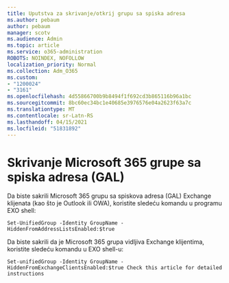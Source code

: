 ```yaml
---
title: Uputstva za skrivanje/otkrij grupu sa spiska adresa
ms.author: pebaum
author: pebaum
manager: scotv
ms.audience: Admin
ms.topic: article
ms.service: o365-administration
ROBOTS: NOINDEX, NOFOLLOW
localization_priority: Normal
ms.collection: Adm_O365
ms.custom:
- "1200024"
- "3161"
ms.openlocfilehash: 4d55866700b9b8494f1f692cd3b865116b96a1bc
ms.sourcegitcommit: 8bc60ec34bc1e40685e3976576e04a2623f63a7c
ms.translationtype: MT
ms.contentlocale: sr-Latn-RS
ms.lasthandoff: 04/15/2021
ms.locfileid: "51831892"
---
```

# <a name="hide-microsoft-365-group-from-address-list-gal"></a>Skrivanje Microsoft 365 grupe sa spiska adresa (GAL)

Da biste sakrili Microsoft 365 grupu sa spiskova adresa (GAL) Exchange klijenata (kao što je Outlook ili OWA), koristite sledeću komandu u programu EXO shell:

`Set-UnifiedGroup -Identity GroupName -HiddenFromAddressListsEnabled:$true`

Da biste sakrili da je Microsoft 365 grupa vidljiva Exchange klijentima, koristite sledeću komandu u EXO shell-u:

`Set-unifiedGroup -Identity GroupName -HiddenFromExchangeClientsEnabled:$true
Check this article for detailed instructions`

